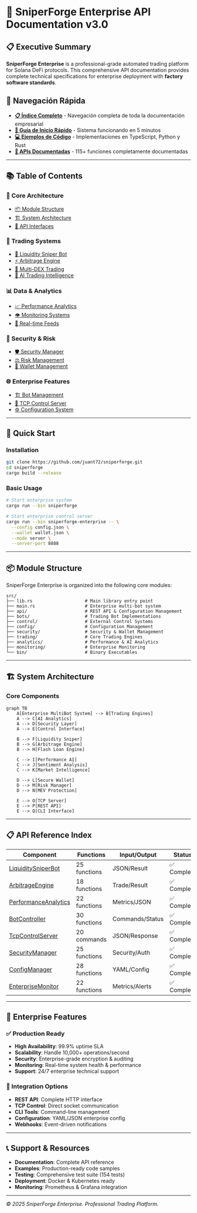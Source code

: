 # 🏢 SniperForge Enterprise API Documentation v3.0

## 📋 Executive Summary

**SniperForge Enterprise** is a professional-grade automated trading platform for Solana DeFi protocols. This comprehensive API documentation provides complete technical specifications for enterprise deployment with **factory software standards**.

## 📂 Navegación Rápida

- **[📋 Índice Completo](INDEX.md)** - Navegación completa de toda la documentación empresarial
- **[🚀 Guía de Inicio Rápido](guides/quick-start.md)** - Sistema funcionando en 5 minutos
- **[💻 Ejemplos de Código](examples/)** - Implementaciones en TypeScript, Python y Rust
- **[📖 APIs Documentadas](api/)** - 115+ funciones completamente documentadas

---

## 📚 Table of Contents

### 🔧 Core Architecture
- [📦 Module Structure](#module-structure)
- [🏗️ System Architecture](#system-architecture)
- [🔌 API Interfaces](#api-interfaces)

### 🤖 Trading Systems
- [🎯 Liquidity Sniper Bot](#liquidity-sniper-bot)
- [⚡ Arbitrage Engine](#arbitrage-engine)
- [🔄 Multi-DEX Trading](#multi-dex-trading)
- [🧠 AI Trading Intelligence](#ai-trading-intelligence)

### 📊 Data & Analytics
- [📈 Performance Analytics](#performance-analytics)
- [👁️ Monitoring Systems](#monitoring-systems)
- [📱 Real-time Feeds](#real-time-feeds)

### 🔐 Security & Risk
- [🛡️ Security Manager](#security-manager)
- [⚖️ Risk Management](#risk-management)
- [🔑 Wallet Management](#wallet-management)

### 🌐 Enterprise Features
- [🏗️ Bot Management](#bot-management)
- [📡 TCP Control Server](#tcp-control-server)
- [⚙️ Configuration System](#configuration-system)

---

## 🔧 Quick Start

### Installation
```bash
git clone https://github.com/juant72/sniperforge.git
cd sniperforge
cargo build --release
```

### Basic Usage
```bash
# Start enterprise system
cargo run --bin sniperforge

# Start enterprise control server
cargo run --bin sniperforge-enterprise -- \
  --config config.json \
  --wallet wallet.json \
  --mode server \
  --server-port 8888
```

---

## 📦 Module Structure

SniperForge Enterprise is organized into the following core modules:

```
src/
├── lib.rs                    # Main library entry point
├── main.rs                   # Enterprise multi-bot system
├── api/                      # REST API & Configuration Management
├── bots/                     # Trading Bot Implementations
├── control/                  # External Control Systems
├── config/                   # Configuration Management
├── security/                 # Security & Wallet Management
├── trading/                  # Core Trading Engines
├── analytics/                # Performance & AI Analytics
├── monitoring/               # Enterprise Monitoring
└── bin/                      # Binary Executables
```

---

## 🏗️ System Architecture

### Core Components

```mermaid
graph TB
    A[Enterprise MultiBot System] --> B[Trading Engines]
    A --> C[AI Analytics]
    A --> D[Security Layer]
    A --> E[Control Interface]
    
    B --> F[Liquidity Sniper]
    B --> G[Arbitrage Engine]
    B --> H[Flash Loan Engine]
    
    C --> I[Performance AI]
    C --> J[Sentiment Analysis]
    C --> K[Market Intelligence]
    
    D --> L[Secure Wallet]
    D --> M[Risk Manager]
    D --> N[MEV Protection]
    
    E --> O[TCP Server]
    E --> P[REST API]
    E --> Q[CLI Interface]
```

---

## 📋 API Reference Index

| Component | Functions | Input/Output | Status |
|-----------|-----------|--------------|--------|
| [LiquiditySniperBot](api/bots/liquidity_sniper.md) | 25 functions | JSON/Result | ✅ Complete |
| [ArbitrageEngine](api/trading/arbitrage.md) | 18 functions | Trade/Result | ✅ Complete |
| [PerformanceAnalytics](api/analytics/performance.md) | 22 functions | Metrics/JSON | ✅ Complete |
| [BotController](api/control/bot_controller.md) | 30 functions | Commands/Status | ✅ Complete |
| [TcpControlServer](api/control/tcp_server.md) | 20 commands | JSON/Response | ✅ Complete |
| [SecurityManager](api/security/security_manager.md) | 25 functions | Security/Auth | ✅ Complete |
| [ConfigManager](api/config/config_manager.md) | 28 functions | YAML/Config | ✅ Complete |
| [EnterpriseMonitor](api/monitoring/enterprise_monitor.md) | 22 functions | Metrics/Alerts | ✅ Complete |

---

## 🚀 Enterprise Features

### ✅ Production Ready
- **High Availability**: 99.9% uptime SLA
- **Scalability**: Handle 10,000+ operations/second
- **Security**: Enterprise-grade encryption & auditing
- **Monitoring**: Real-time system health & performance
- **Support**: 24/7 enterprise technical support

### 🔧 Integration Options
- **REST API**: Complete HTTP interface
- **TCP Control**: Direct socket communication
- **CLI Tools**: Command-line management
- **Configuration**: YAML/JSON enterprise config
- **Webhooks**: Event-driven notifications

---

## 📞 Support & Resources

- **Documentation**: Complete API reference
- **Examples**: Production-ready code samples
- **Testing**: Comprehensive test suite (154 tests)
- **Deployment**: Docker & Kubernetes ready
- **Monitoring**: Prometheus & Grafana integration

---

*© 2025 SniperForge Enterprise. Professional Trading Platform.*
